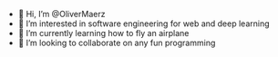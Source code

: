 - 👋 Hi, I’m @OliverMaerz
- 👀 I’m interested in software engineering for web and deep learning 
- 🌱 I’m currently learning how to fly an airplane
- 💞️ I’m looking to collaborate on any fun programming

<!---
- 📫 How to reach me ...
OliverMaerz/OliverMaerz is a ✨ special ✨ repository because its `README.md` (this file) appears on your GitHub profile.
You can click the Preview link to take a look at your changes.
--->
